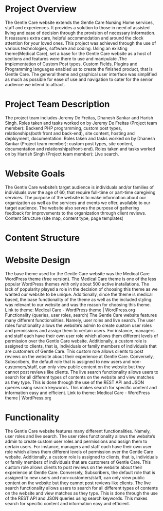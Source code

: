 # Project Overview 
The Gentle Care website extends the Gentle Care Nursing Home services, staff and experiences. It provides a solution to those in need of assisted living and ease of decision through the provision of necessary information. It reassures extra care, helpful accommodation and around the clock attention for your loved ones. 
This project was achieved through the use of various technologies, software and coding. Using an existing theme(Medical Care), set a base for the Gentle Care website as a host of sections and features were there to use and manipulate .The implementation of Custom Post types, Custom Fields, Plugins and Programming languages enabled us to create the finished product, that is Gentle Care. The general theme and graphical user interface was simplified as much as possible for ease of use and navigation to cater for the senior audience we intend to attract.
 
# Project Team Description 
The project team includes Jeremy De Freitas, Dhanesh Sankar and Harish Singh.
Roles taken and tasks worked on by Jeremy De Freitas (Project team member): Backend PHP programming, custom post types, relationships(both front and back-end), site content, hosting and deployment, documentation.
Roles taken and tasks worked on by Dhanesh Sankar (Project team member): custom post types, site content, documentation and relationships(front-end).
Roles taken and tasks worked on by Harrish Singh (Project team member): Live search.
 
# Website Goals 
The Gentle Care website’s target audience is individuals and/or families of individuals over the age of 60, that require full-time or part-time caregiving services. The purpose of the website is to make information about our organization as well as the services and events we offer, available to our target audience. The website also serves the purpose of gathering feedback for improvements to the organization through client reviews.
Content Structure (site map, content type, page templates)

# Content Structure
<blockquote class="imgur-embed-pub" lang="en" data-id="a/01pWcjf" data-context="false" ><a href="//imgur.com/a/01pWcjf"></a></blockquote><script async src="//s.imgur.com/min/embed.js" charset="utf-8"></script>

# Website Design 
The base theme used for the Gentle Care website was the Medical Care WordPress theme (free version). The Medical Care theme is one of the less popular WordPress themes with only about 500 active installations. The lack of popularity played a role in the decision of choosing this theme as we wanted our website to be unique. Additionally, since the theme is medical based, the base functionality of the theme as well as the included styling was relevant to our website and was the reason for choosing this theme.
Link to theme: Medical Care - WordPress theme | WordPress.org
Functionality (queries, user roles, search)
The Gentle Care website features many different functionalities. Namely, user roles and live search.
The user roles functionality allows the website’s admin to create custom user roles and permissions and assign them to certain users. For instance, managers and staff each have their own user role which allows them different levels of permission over the Gentle Care website. Additionally, a custom role is assigned to clients, that is, individuals or family members of individuals that are customers of Gentle Care. This custom role allows clients to post reviews on the website about their experience at Gentle Care. Conversely, Subscribers, the default role that is assigned to new users and non-customers/staff, can only view public content on the website but they cannot post reviews like clients.
The live search functionality allows users to search for all different types of contents on the website and view matches as they type. This is done through the use of the REST API and JSON queries using search keywords. This makes search for specific content and information easy and efficient. 
Link to theme: Medical Care - WordPress theme | WordPress.org

# Functionality 
The Gentle Care website features many different functionalities. Namely, user roles and live search.
The user roles functionality allows the website’s admin to create custom user roles and permissions and assign them to certain users. For instance, managers and staff each have their own user role which allows them different levels of permission over the Gentle Care website. Additionally, a custom role is assigned to clients, that is, individuals or family members of individuals that are customers of Gentle Care. This custom role allows clients to post reviews on the website about their experience at Gentle Care. Conversely, Subscribers, the default role that is assigned to new users and non-customers/staff, can only view public content on the website but they cannot post reviews like clients.
The live search functionality allows users to search for all different types of contents on the website and view matches as they type. This is done through the use of the REST API and JSON queries using search keywords. This makes search for specific content and information easy and efficient. 







